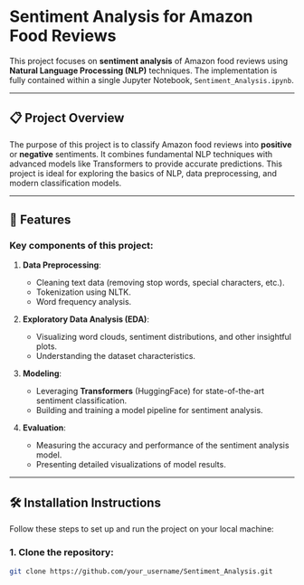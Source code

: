 # Sentiment Analysis for Amazon Food Reviews

This project focuses on **sentiment analysis** of Amazon food reviews using **Natural Language Processing (NLP)** techniques. The implementation is fully contained within a single Jupyter Notebook, `Sentiment_Analysis.ipynb`.

---

## 📋 Project Overview

The purpose of this project is to classify Amazon food reviews into **positive** or **negative** sentiments. It combines fundamental NLP techniques with advanced models like Transformers to provide accurate predictions. This project is ideal for exploring the basics of NLP, data preprocessing, and modern classification models.

---

## 🚀 Features

### Key components of this project:
1. **Data Preprocessing**:
   - Cleaning text data (removing stop words, special characters, etc.).
   - Tokenization using NLTK.
   - Word frequency analysis.

2. **Exploratory Data Analysis (EDA)**:
   - Visualizing word clouds, sentiment distributions, and other insightful plots.
   - Understanding the dataset characteristics.

3. **Modeling**:
   - Leveraging **Transformers** (HuggingFace) for state-of-the-art sentiment classification.
   - Building and training a model pipeline for sentiment analysis.

4. **Evaluation**:
   - Measuring the accuracy and performance of the sentiment analysis model.
   - Presenting detailed visualizations of model results.

---

## 🛠️ Installation Instructions



Follow these steps to set up and run the project on your local machine:

### 1. Clone the repository:
```bash
git clone https://github.com/your_username/Sentiment_Analysis.git